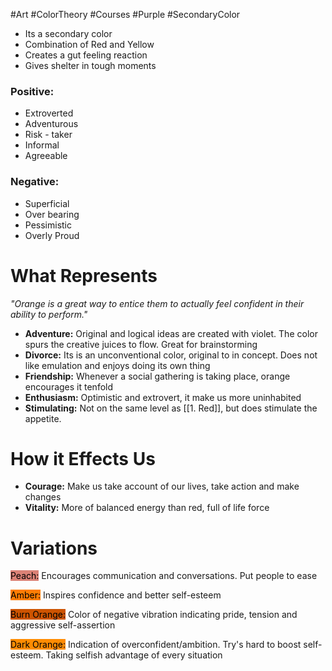 #Art #ColorTheory #Courses #Purple #SecondaryColor

- Its a secondary color
-  Combination of Red and Yellow
- Creates a gut feeling reaction
- Gives shelter in tough moments
### Positive:
- Extroverted
- Adventurous
- Risk - taker
- Informal
- Agreeable
### Negative:
- Superficial
- Over bearing
- Pessimistic
- Overly Proud

# What Represents
_"Orange is a great way to entice them to actually feel confident in their ability to perform."_

- **Adventure:** Original and logical ideas are created with violet. The color spurs the creative juices to flow. Great for brainstorming
- **Divorce:** Its is an unconventional color, original to in concept. Does not like emulation and enjoys doing its own thing
- **Friendship:** Whenever a social gathering is taking place, orange encourages it tenfold
- **Enthusiasm:** Optimistic and extrovert, it make us more uninhabited
- **Stimulating:** Not on the same level as [[1. Red]], but does stimulate the appetite.
# How it Effects Us
- **Courage:** Make us take account of our lives, take action and make changes
- **Vitality:** More of balanced energy than red, full of life force

# Variations

<mark style="background: #db8276;">Peach:</mark>  Encourages communication and conversations. Put people to ease

<mark style="background: #ff7d02;">Amber:</mark>  Inspires confidence and better self-esteem

<mark style="background: #cd5401;">Burn Orange:</mark> Color of negative vibration indicating pride, tension and aggressive self-assertion

<mark style="background: #ff8c02;">Dark Orange:</mark> Indication of overconfident/ambition. Try's hard to boost self-esteem. Taking selfish advantage of every situation



